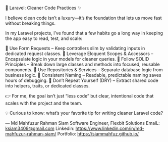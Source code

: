🚀 Laravel: Cleaner Code Practices ✨

I believe clean code isn’t a luxury—it’s the foundation that lets us move fast without breaking things.

In my Laravel projects, I’ve found that a few habits go a long way in keeping the app easy to read, test, and scale:

🔹 Use Form Requests – Keep controllers slim by validating inputs in dedicated request classes.
🔹 Leverage Eloquent Scopes & Accessors – Encapsulate logic in your models for cleaner queries.
🔹 Follow SOLID Principles – Break down large classes and methods into focused, reusable components.
🔹 Use Repositories & Services – Separate database logic from business logic.
🔹 Consistent Naming – Readable, predictable naming saves hours of debugging.
🔹 Don’t Repeat Yourself (DRY) – Extract shared code into helpers, traits, or dedicated classes.

👉 For me, the goal isn’t just “less code” but clear, intentional code that scales with the project and the team.

💡 Curious to know: what’s your favorite tip for writing cleaner Laravel code?

— Md Mahfuzur Rahman Siam
Software Engineer, Flexbit Solutions
EmaiL: ksiam3409@gmail.com
Linkedin: https://www.linkedin.com/in/md-mahfuzur-rahman-siam/
Portfolio: https://siammahfuz.github.io/
